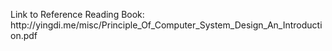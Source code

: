<p>Link to Reference Reading Book: http://yingdi.me/misc/Principle_Of_Computer_System_Design_An_Introduction.pdf</p>
